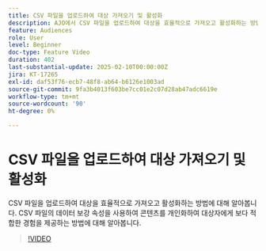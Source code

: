 ```yaml
---
title: CSV 파일을 업로드하여 대상 가져오기 및 활성화
description: AJO에서 CSV 파일을 업로드하여 대상을 효율적으로 가져오고 활성화하는 방법에 대해 알아봅니다. CSV 파일의 데이터 보강 속성을 사용하여 콘텐츠를 개인화하여 대상자에게 보다 적합한 경험을 제공하는 방법에 대해 알아봅니다.
feature: Audiences
role: User
level: Beginner
doc-type: Feature Video
duration: 402
last-substantial-update: 2025-02-10T00:00:00Z
jira: KT-17265
exl-id: daf53f76-ecb7-48f8-ab64-b6126e1003ad
source-git-commit: 9fa3b4013f603be7cc01e2c07d28ab47adc6619e
workflow-type: tm+mt
source-wordcount: '90'
ht-degree: 0%

---
```


# CSV 파일을 업로드하여 대상 가져오기 및 활성화

CSV 파일을 업로드하여 대상을 효율적으로 가져오고 활성화하는 방법에 대해 알아봅니다. CSV 파일의 데이터 보강 속성을 사용하여 콘텐츠를 개인화하여 대상자에게 보다 적합한 경험을 제공하는 방법에 대해 알아봅니다.

>[!VIDEO](https://video.tv.adobe.com/v/3444298/?learn=on&enablevpops)
